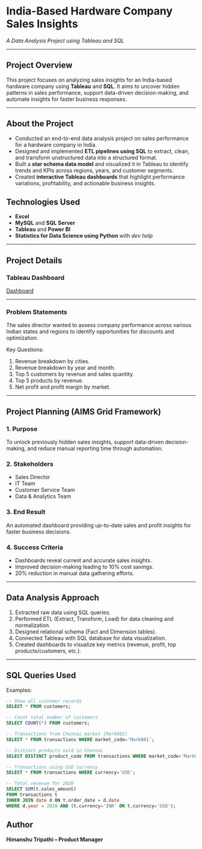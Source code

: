 # India-Based Hardware Company Sales Insights

*A Data Analysis Project using Tableau and SQL*

---

## Project Overview

This project focuses on analyzing sales insights for an India-based hardware company using **Tableau** and **SQL**. It aims to uncover hidden patterns in sales performance, support data-driven decision-making, and automate insights for faster business responses.

---

## About the Project

* Conducted an end-to-end data analysis project on sales performance for a hardware company in India.
* Designed and implemented **ETL pipelines using SQL** to extract, clean, and transform unstructured data into a structured format.
* Built a **star schema data model** and visualized it in Tableau to identify trends and KPIs across regions, years, and customer segments.
* Created **interactive Tableau dashboards** that highlight performance variations, profitability, and actionable business insights.


## Technologies Used

* **Excel**
* **MySQL** and **SQL Server**
* **Tableau** and **Power BI**
* **Statistics for Data Science using Python** with *dev help*


---

## Project Details

### Tableau Dashboard

[Dashboard](https://public.tableau.com/views/SalesInsights-DataAnalysisProjectusingTableauFromHimanshu/Dashboard-RevenueAnalysis?:language=en-US&:sid=&:redirect=auth&:display_count=n&:origin=viz_share_link)

---

### Problem Statements

The sales director wanted to assess company performance across various Indian states and regions to identify opportunities for discounts and optimization.

Key Questions:

1. Revenue breakdown by cities.
2. Revenue breakdown by year and month.
3. Top 5 customers by revenue and sales quantity.
4. Top 5 products by revenue.
5. Net profit and profit margin by market.

---

## Project Planning (AIMS Grid Framework)

### 1. Purpose

To unlock previously hidden sales insights, support data-driven decision-making, and reduce manual reporting time through automation.

### 2. Stakeholders

* Sales Director
* IT Team
* Customer Service Team
* Data & Analytics Team

### 3. End Result

An automated dashboard providing up-to-date sales and profit insights for faster business decisions.

### 4. Success Criteria

* Dashboards reveal current and accurate sales insights.
* Improved decision-making leading to 10% cost savings.
* 20% reduction in manual data gathering efforts.

---

## Data Analysis Approach

1. Extracted raw data using SQL queries.
2. Performed ETL (Extract, Transform, Load) for data cleaning and normalization.
3. Designed relational schema (Fact and Dimension tables).
4. Connected Tableau with SQL database for data visualization.
5. Created dashboards to visualize key metrics (revenue, profit, top products/customers, etc.).

---

## SQL Queries Used

Examples:

```sql
-- Show all customer records
SELECT * FROM customers;

-- Count total number of customers
SELECT COUNT(*) FROM customers;

-- Transactions from Chennai market (Mark001)
SELECT * FROM transactions WHERE market_code='Mark001';

-- Distinct products sold in Chennai
SELECT DISTINCT product_code FROM transactions WHERE market_code='Mark001';

-- Transactions using USD currency
SELECT * FROM transactions WHERE currency='USD';

-- Total revenue for 2020
SELECT SUM(t.sales_amount)
FROM transactions t
INNER JOIN date d ON t.order_date = d.date
WHERE d.year = 2020 AND (t.currency='INR' OR t.currency='USD');
```

## Author

**Himanshu Tripathi – Product Manager**
